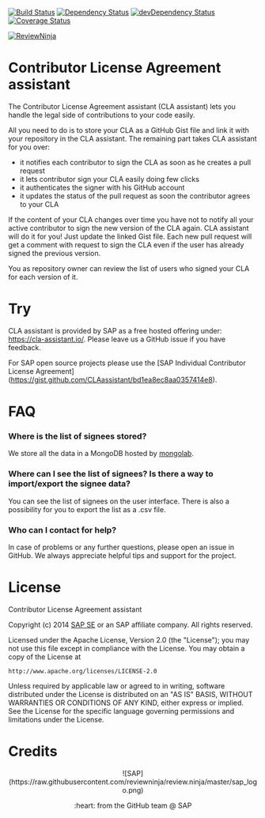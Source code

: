[![Build Status](https://travis-ci.org/cla-assistant/cla-assistant.svg?branch=master)](https://travis-ci.org/cla-assistant/cla-assistant) [![Dependency Status](https://david-dm.org/cla-assistant/cla-assistant.svg)](https://david-dm.org/cla-assistant/cla-assistant) [![devDependency Status](https://david-dm.org/cla-assistant/cla-assistant/dev-status.svg)](https://david-dm.org/cla-assistant/cla-assistant#info=devDependencies) [![Coverage Status](https://img.shields.io/coveralls/cla-assistant/cla-assistant.svg)](https://coveralls.io/r/cla-assistant/cla-assistant)

[![ReviewNinja](http://app.review.ninja/assets/images/wereviewninja-32.png)](http://app.review.ninja/cla-assistant/cla-assistant)

Contributor License Agreement assistant
===
The Contributor License Agreement assistant (CLA assistant) lets you handle the legal side of contributions to your code easily.

All you need to do is to store your CLA as a GitHub Gist file and link it with your repository in the CLA assistant. The remaining part takes CLA assistant for you over:

 - it notifies each contributor to sign the CLA as soon as he creates a pull request
 - it lets contributor sign your CLA easily doing few clicks
 - it authenticates the signer with his GitHub account
 - it updates the status of the pull request as soon the contributor agrees to your CLA

If the content of your CLA changes over time you have not to notify all your active contributor to sign the new version of the CLA again. CLA assistant will do it for you! Just update the linked Gist file. Each new pull request will get a comment with request to sign the CLA even if the user has already signed the previous version.

You as repository owner can review the list of users who signed your CLA for each version of it.

Try
====
CLA assistant is provided by SAP as a free hosted offering under: https://cla-assistant.io/. Please leave us a GitHub issue if you have feedback.

For SAP open source projects please use the [SAP Individual Contributor License Agreement] (https://gist.github.com/CLAassistant/bd1ea8ec8aa0357414e8).

FAQ
===
### Where is the list of signees stored?
We store all the data in a MongoDB hosted by [mongolab](https://mongolab.com/).

### Where can I see the list of signees? Is there a way to import/export the signee data?
You can see the list of signees on the user interface. There is also a possibility for you to export the list as a .csv file.

### Who can I contact for help?
In case of problems or any further questions, please open an issue in GitHub. We always appreciate helpful tips and support for the project.

License
=======

Contributor License Agreement assistant

Copyright (c) 2014 [SAP SE](http://www.sap.com) or an SAP affiliate company. All rights reserved.

Licensed under the Apache License, Version 2.0 (the "License");
you may not use this file except in compliance with the License.
You may obtain a copy of the License at

    http://www.apache.org/licenses/LICENSE-2.0

Unless required by applicable law or agreed to in writing, software
distributed under the License is distributed on an "AS IS" BASIS,
WITHOUT WARRANTIES OR CONDITIONS OF ANY KIND, either express or implied.
See the License for the specific language governing permissions and
limitations under the License.

Credits
=======

<p align="center">
![SAP](https://raw.githubusercontent.com/reviewninja/review.ninja/master/sap_logo.png)

<p align="center">
:heart: from the GitHub team @ SAP
